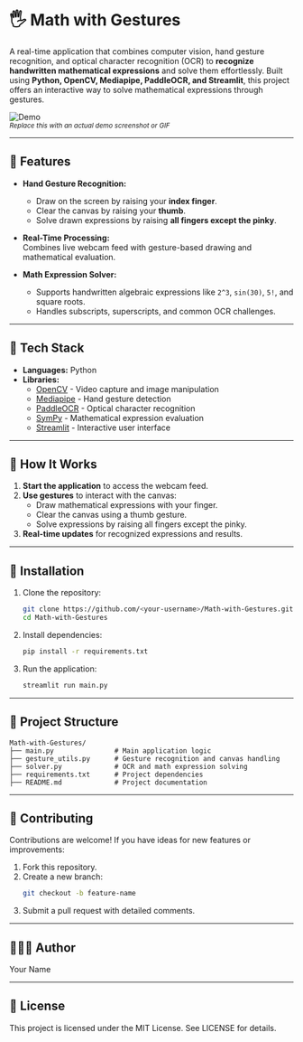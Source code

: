 # 🖐️ Math with Gestures

A real-time application that combines computer vision, hand gesture recognition, and optical character recognition (OCR) to **recognize handwritten mathematical expressions** and solve them effortlessly. Built using **Python, OpenCV, Mediapipe, PaddleOCR, and Streamlit**, this project offers an interactive way to solve mathematical expressions through gestures.

![Demo](https://via.placeholder.com/800x400?text=Demo+Image+Placeholder)  
<sup>*Replace this with an actual demo screenshot or GIF*</sup>

---

## 🚀 Features

- **Hand Gesture Recognition:**  
  - Draw on the screen by raising your **index finger**.
  - Clear the canvas by raising your **thumb**.
  - Solve drawn expressions by raising **all fingers except the pinky**.
  
- **Real-Time Processing:**  
  Combines live webcam feed with gesture-based drawing and mathematical evaluation.

- **Math Expression Solver:**  
  - Supports handwritten algebraic expressions like `2^3`, `sin(30)`, `5!`, and square roots.
  - Handles subscripts, superscripts, and common OCR challenges.

---

## 🔧️ Tech Stack

- **Languages:** Python  
- **Libraries:** 
  - [OpenCV](https://opencv.org/) - Video capture and image manipulation  
  - [Mediapipe](https://google.github.io/mediapipe/) - Hand gesture detection  
  - [PaddleOCR](https://github.com/PaddlePaddle/PaddleOCR) - Optical character recognition  
  - [SymPy](https://www.sympy.org/) - Mathematical expression evaluation  
  - [Streamlit](https://streamlit.io/) - Interactive user interface  

---

## 📸 How It Works

1. **Start the application** to access the webcam feed.
2. **Use gestures** to interact with the canvas:
   - Draw mathematical expressions with your finger.
   - Clear the canvas using a thumb gesture.
   - Solve expressions by raising all fingers except the pinky.
3. **Real-time updates** for recognized expressions and results.

---

## 🔧 Installation

1. Clone the repository:
   ```bash
   git clone https://github.com/<your-username>/Math-with-Gestures.git
   cd Math-with-Gestures
   ```

2. Install dependencies:
   ```bash
   pip install -r requirements.txt
   ```

3. Run the application:
   ```bash
   streamlit run main.py
   ```

---

## 📄 Project Structure

```plaintext
Math-with-Gestures/
├── main.py               # Main application logic
├── gesture_utils.py      # Gesture recognition and canvas handling
├── solver.py             # OCR and math expression solving
├── requirements.txt      # Project dependencies
├── README.md             # Project documentation
```

---

## 🤝 Contributing

Contributions are welcome! If you have ideas for new features or improvements:

1. Fork this repository.
2. Create a new branch:
   ```bash
   git checkout -b feature-name
   ```
3. Submit a pull request with detailed comments.

---

## 🤞🏻‍💻 Author

Your Name  

---

## 📜 License

This project is licensed under the MIT License. See LICENSE for details.


